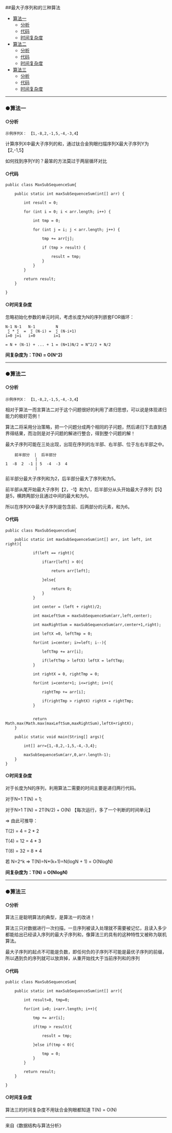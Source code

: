 

##最大子序列和的三种算法


*   [算法一](#ArithmeticA)
    *   [分析](#ArithmeticA-Analysis)
    *   [代码](#ArithmeticA-Code)
    *   [时间复杂度](#ArithmeticA-O)
*   [算法二](#ArithmeticB)
    *   [分析](#ArithmeticB-Analysis)
    *   [代码](#ArithmeticB-Code)
    *   [时间复杂度](#ArithmeticB-O)
*   [算法三](#ArithmeticC)
    *   [分析](#ArithmeticC-Analysis)
    *   [代码](#ArithmeticC-Code)
    *   [时间复杂度](#ArithmeticC-O)

------

<h3 id="ArithmeticA" class="red">●算法一</h3>

<h4 id="ArithmeticA-Analysis" class="blue">○分析</h4>


    示例序列X： 【1,-8,2,-1,5,-4,-3,4】

计算序列X中最大子序列的和，通过钛合金狗眼扫描序列X最大子序列Y为【2,-1,5】

如何找到序列Y的？最笨的方法莫过于两层循环对比


<h4 id="ArithmeticA-Code" class="blue">○代码</h4> 



    public class MaxSubSequenceSum{

        public static int maxSubSequenceSum(int[] arr) {

            int result = 0;

            for (int i = 0; i < arr.length; i++) {

                int tmp = 0;

                for (int j = i; j < arr.length; j++) {

                    tmp += arr[j];

                    if (tmp > result) {

                        result = tmp;
                    }
                }
            }

            return result;
        }

    }


     
<h4 id="ArithmeticA-O" class="blue">○时间复杂度</h4> 

     
忽略初始化参数的单元时间，考虑长度为N的序列嵌套FOR循环： 
    
    N-1 N-1   N-1         N
     ∑ * ∑  =  ∑ (N-i) =  ∑ (N-i+1)
    i=0 j=i   i=0        i=1

    = N + (N-1) + ... + 1 = (N+1)N/2 = N^2/2 + N/2

    
    
**间复杂度为：T(N) = O(N^2)**


-----


<h3 id="ArithmeticB" class="red">●算法二</h3>


<h4 id="ArithmeticB-Analysis" class="blue">○分析</h4>

    示例序列X： 【1,-8,2,-1,5,-4,-3,4】
    
相对于算法一而言算法二对于这个问题很好的利用了递归思想，可以说是体现递归能力的极好范例！

算法二将采用分治策略，把一个问题分成两个相同的子问题，然后递归下去直到遇界得结果，而治则是对子问题的解进行整合，得到整个问题的解！

最大子序列可能在三处出现，出现在序列的左半部、右半部、位于左右半部之中。

        前半部分  |  后半部分
                 |
    1  -8  2  -1 | 5  -4  -3  4
                 |

前半部分最大子序列和为2，后半部分最大了序列和为5。

前半部从尾开始最大子序列【2，-1】和为1，后半部分从头开始最大子序列【5】是5，横跨两部分且通过中间的最大和为6。

所以在序列X中最大子序列是包含前、后两部分的元素，和为6。


<h4 id="ArithmeticB-Code" class="blue">○代码</h4>

    public class MaxSubSequenceSum{

        public static int maxSubSequenceSum(int[] arr, int left, int right){

                if(left == right){

                    if(arr[left] > 0){

                        return arr[left];

                    }else{

                        return 0;
                    }
                }

                int center = (left + right)/2;

                int maxLeftSum = maxSubSequenceSum(arr,left,center);

                int maxRightSum = maxSubSequenceSum(arr,center+1,right);

                int leftX =0, leftTmp = 0;

                for(int i=center; i>=left; i--){

                    leftTmp += arr[i];

                    if(leftTmp > leftX) leftX = leftTmp;
                }

                int rightX = 0, rightTmp = 0;

                for(int i=center+1; i<=right; i++){

                    rightTmp += arr[i];

                    if(rightTmp > rightX) rightX = rightTmp;
                }


                return Math.max(Math.max(maxLeftSum,maxRightSum),leftX+rightX);
        }

        public static void main(String[] args){

            int[] arr={1,-8,2,-1,5,-4,-3,4};

            maxSubSequenceSum(arr,0,arr.length-1);
        }
    }



<h4 id="ArithmeticB-O" class="blue">○时间复杂度</h4>

对于长度为N的序列，利用算法二需要的时间主要是递归两行代码。

对于N=1   T(N) = 1;

对于N>1   T(N) = 2T(N/2) + O(N) 【每次运行，多了一个判断的时间单元】

=>  由此可推导：

T(2) = 4 = 2 * 2

T(4) = 12 = 4 * 3

T(8) = 32 = 8 * 4

若 N=2^k => T(N)=N*(k+1)=N(logN + 1) = O(NlogN)


 **间复杂度为：T(N) = O(NlogN)**


------

<h3 id="ArithmeticC" class="red">●算法三</h3>

<h4 id="ArithmeticC-Analysis" class="blue">○分析</h4>

算法三是聪明算法的典型，是算法一的改进！

算法三只对数据进行一次扫描，一旦序列被读入处理就不需要被记忆，且读入多少都能给出已经读入序列的最大子序列和，像算法三的具有的这种特性又被称为联机算法。

最大子序列的起点不可能是负数，即任何负的子序列不可能是最优子序列的前缀，所以遇到负的序列就可以放弃掉，从重开始找大于当前序列和的序列


<h4 id="ArithmeticC-Code" class="blue">○代码</h4>

    public class MaxSubSequenceSum{

        public static int maxSubSequenceSum(int[] arr){

            int result=0, tmp=0;

            for(int i=0; i<arr.length; i++){

                tmp += arr[i];

                if(tmp > result){

                    result = tmp;

                }else if(tmp < 0){

                    tmp = 0;
                }
            }

            return result;
        }

    }


<h4 id="ArithmeticC-O" class="blue">○时间复杂度</h4>

算法三的时间复杂度不用钛合金狗眼都知道 T(N) = O(N)



-----

来自《数据结构与算法分析》


